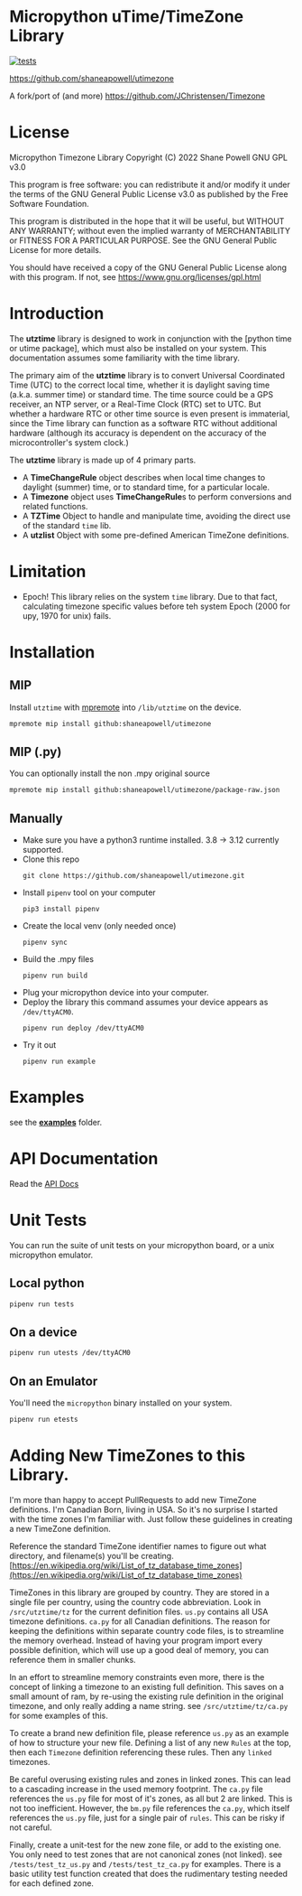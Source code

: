 # Micropython uTime/TimeZone Library
[![tests](https://github.com/shaneapowell/utimezone/actions/workflows/tests.yml/badge.svg)](https://github.com/shaneapowell/utimezone/actions/workflows/tests.yml)

https://github.com/shaneapowell/utimezone


A fork/port of (and more)
https://github.com/JChristensen/Timezone


# License
Micropython Timezone Library Copyright (C) 2022 Shane Powell GNU GPL v3.0

This program is free software: you can redistribute it and/or modify it under the terms of the GNU General Public License v3.0 as published by the Free Software Foundation.

This program is distributed in the hope that it will be useful, but WITHOUT ANY WARRANTY; without even the implied warranty of MERCHANTABILITY or FITNESS FOR A PARTICULAR PURPOSE.  See the GNU General Public License for more details.

You should have received a copy of the GNU General Public License
along with this program. If not, see <https://www.gnu.org/licenses/gpl.html>

# Introduction
The **utztime** library is designed to work in conjunction with the [python time or utime package], which must also be installed on your system. This documentation assumes some familiarity with the time library.

The primary aim of the **utztime** library is to convert Universal Coordinated Time (UTC) to the correct local time, whether it is daylight saving time (a.k.a. summer time) or standard time. The time source could be a GPS receiver, an NTP server, or a Real-Time Clock (RTC) set to UTC.  But whether a hardware RTC or other time source is even present is immaterial, since the Time library can function as a software RTC without additional hardware (although its accuracy is dependent on the accuracy of the microcontroller's system clock.)

The **utztime** library is made up of 4 primary parts.
- A **TimeChangeRule** object describes when local time changes to daylight (summer) time, or to standard time, for a particular locale.
- A **Timezone** object uses **TimeChangeRule**s to perform conversions and related functions.
- A **TZTime** Object to handle and manipulate time, avoiding the direct use of the standard `time` lib.
- A **utzlist** Object with some pre-defined American TimeZone definitions.

# Limitation
- Epoch!  This library relies on the system `time` library.  Due to that fact, calculating timezone specific values before teh system Epoch (2000 for upy, 1970 for unix) fails.

# Installation
## MIP
Install `utztime` with [mpremote](https://docs.micropython.org/en/latest/reference/packages.html#installing-packages-with-mpremote) into `/lib/utztime` on the device.
```sh
mpremote mip install github:shaneapowell/utimezone
```

## MIP (.py)
You can optionally install the non .mpy original source
```sh
mpremote mip install github:shaneapowell/utimezone/package-raw.json
```

## Manually
- Make sure you have a python3 runtime installed.  3.8 -> 3.12 currently supported.
- Clone this repo
    ```
    git clone https://github.com/shaneapowell/utimezone.git
    ```
- Install `pipenv` tool on your computer
  ```
  pip3 install pipenv
  ```
- Create the local venv (only needed once)
  ```
  pipenv sync
  ```
- Build the .mpy files
  ```
  pipenv run build
  ```
- Plug your micropython device into your computer.
- Deploy the library
  this command assumes your device appears as `/dev/ttyACM0`.
  ```
  pipenv run deploy /dev/ttyACM0
  ```
- Try it out
  ```
  pipenv run example
  ```


# Examples
see the [**examples**](examples) folder.

# API Documentation
Read the [API Docs](docs/API.md)

# Unit Tests
You can run the suite of unit tests on your micropython board, or a unix micropython emulator.
## Local python
```sh
pipenv run tests
```
## On a device
```sh
pipenv run utests /dev/ttyACM0
```
## On an Emulator
You'll need the `micropython` binary installed on your system.
```sh
pipenv run etests
```

# Adding New TimeZones to this Library.
I'm more than happy to accept PullRequests to add new TimeZone definitions.
I'm Canadian Born, living in USA. So it's no surprise I started with the time zones I'm familiar with.
Just follow these guidelines in creating a new TimeZone definition.

Reference the standard TimeZone identifier names to figure out what directory, and filename(s) you'll be creating.
[https://en.wikipedia.org/wiki/List_of_tz_database_time_zones](https://en.wikipedia.org/wiki/List_of_tz_database_time_zones)

TimeZones in this library are grouped by country.  They are stored in a single file per country, using the country code abbreviation.
Look in `/src/utztime/tz` for the current definition files.  `us.py` contains all USA timezone definitions.  `ca.py` for all Canadian definitions.
The reason for keeping the definitions within separate country code files, is to streamline the memory overhead.  Instead of having your program import
every possible definition, which will use up a good deal of memory, you can reference them in smaller chunks.

In an effort to streamline memory constraints even more, there is the concept of linking a timezone to an existing full definition.
This saves on a small amount of ram, by re-using the existing rule definition in the original timezone, and only really adding a name string.
see `/src/utztime/tz/ca.py` for some examples of this.

To create a brand new definition file, please reference `us.py` as an example of how to structure your new file.
Defining a list of any new `Rules` at the top, then each `Timezone` definition referencing these rules.  Then any `linked` timezones.

Be careful overusing existing rules and zones in linked zones.  This can lead to a cascading increase in the used memory footprint.
The `ca.py` file references the `us.py` file for most of it's zones, as all but 2 are linked.  This is not too inefficient.
However, the `bm.py` file references the `ca.py`, which itself references the `us.py` file, just for a single pair of `rules`.  This can be risky if not careful.

Finally, create a unit-test for the new zone file, or add to the existing one.
You only need to test zones that are not canonical zones (not linked).
see `/tests/test_tz_us.py` and `/tests/test_tz_ca.py` for examples. There is a basic utility test function created that does the
rudimentary testing needed for each defined zone.
